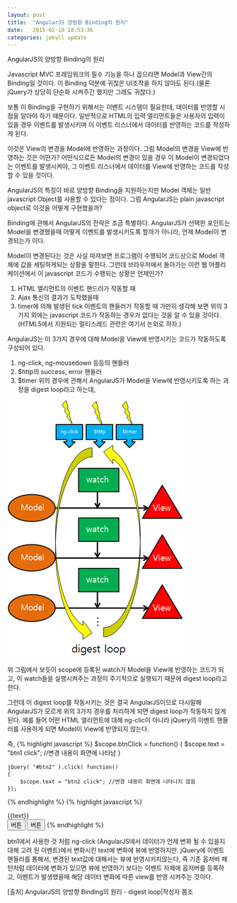 ```yaml
---
layout: post
title:  "AngularJS 양방향 Binding의 원리"
date:   2015-02-10 18:53:36
categories: jekyll update
---
```


AngularJS의 양방향 Binding의 원리

Javascript MVC 프레임워크의 필수 기능을 하나 꼽으라면 Model과 View간의 Binding일 것이다.
이 Binding 덕분에 귀찮은 UI조작을 하지 않아도 된다.(물론 jQuery가 상당히 단순화 시켜주긴 했지만 그래도 귀찮다.)
 
보통 이 Binding을 구현하기 위해서는 이벤트 시스템이 필요한데, 데이터를 반영할 시점을 알아야 하기 때문이다.
일반적으로 HTML의 입력 엘리먼트들은 사용자의 입력이 있을 경우 이벤트를 발생시키며 이 이벤트 리스너에서 데이터를 반영하는 코드를 작성하게 된다.
 

이것은 View의 변경을 Model에 반영하는 과정이다.
그럼 Model의 변경을 View에 반영하는 것은 어떤가?
어떤식으로든 Model의 변경이 있을 경우 이 Model이 변경되었다는 이벤트를 발생시켜야, 그 이벤트 리스너에서 데이터를 View에 반영하는 코드를 작성할 수 있을 것이다.
 
AngularJS의 특징이 바로 양방향 Binding을 지원하는지만 Model 객체는 일반 javascript Object를 사용할 수 있다는 점이다.
그럼 AngularJS는 plain javascript object로 이것을 어떻게 구현했을까?
 
Binding에 관해서 AngularJS의 전략은 조금 특별하다.
AngularJS가 선택한 포인트는 Model을 변경했을때 어떻게 이벤트를 발생시키도록 할까가 아니라, 언제 Model이 변경되는가 이다.
 
Model이 변경된다는 것은 사실 따져보면 프로그램이 수행되어 코드상으로 Model 객체에 값을 세팅하게되는 상황을 말한다.
그런데 브라우저에서 돌아가는 이런 웹 어플리케이션에서 이 javascript 코드가 수행되는 상황은 언제인가?
 
1) HTML 엘리먼트의 이벤트 핸드러가 작동할 때
2) Ajax 통신의 결과가 도착했을때
3) timer에 의해 발생된 tick 이벤트의 핸들러가 작동할 때
 가만히 생각해 보면 위의 3가지 외에는 javascript 코드가 작동하는 경우가 없다는 것을 알 수 있을 것이다.(HTML5에서 지원되는 멀티스레드 관련은 여기서 논외로 하자.)

AngularJS는 이 3가지 경우에 대해 Model을 View에 반영시키는 코드가 작동하도록 구성되어 있다.
 
1) ng-click, ng-mousedown 등등의 핸들러
2) $http의 success, error 핸들러
3) $timer
 위의 경우에 관해서 AngularJS가 Model을 View에 반영시키도록 하는 과정을 digest loop라고 하는데, 

<img src="/images/digestloop.jpeg" />

위 그림에서 보듯이 scope에 등록된 watch가 Model을 View에 반영하는 코드가 되고, 이 watch들을 실행시켜주는 과정이 주기적으로 실행되기 때문에 digest loop라고 한다. 
 
그런데 이 digest loop를 작동시키는 것은 결국 AngularJS이므로 다시말해 AngularJS가 모르게 위의 3가지 경우를 처리하게 되면 digest loop가 작동하지 않게된다.
예를 들어 어떤 HTML 엘리먼트에 대해 ng-clic이 아니라 jQuery의 이벤트 핸들러를 사용하게 되면 Model이 View에 반영되지 않는다.


즉,
{% highlight javascript %}
$scope.btnClick = function()
    {
        $scope.text = "btn1 click"; //변경 내용이 화면에 나타남
    }
 
    jQuery( "#btn2" ).click( function()
    {
        $scope.text = "btn2 click"; //변경 내용이 화면에 나타나지 않음
    });
{% endhighlight %}
{% highlight javascript %}
<body ng-controller="fooCtrl">
    <div>{{text}}</div>
    <input id="btn1" type="button" value="버튼" ng-click="btnClick()" />
    <input id="btn2" type="button" value="버튼" />
</body> 
{% endhighlight %}

btn1에서 사용한 것 처럼 ng-click (AngularJS에서 데이터가 언제 변화 될 수 있을지대해 고려 된 이벤트)에서 변화시킨 text에 변화에 뷰에 반영하지만. jQuery에 이벤트 핸들러를 통해서, 변경된 text값에 대해서는 뷰에 반영시키지않는다,
즉 기존 옵저버 패턴처럼 데이터에 변화가 있으면 뷰에 반영하기 보다는 이벤트 자체에 옵저버를 등록하고, 이벤트가 발생했을때 해당 데이터 변화에 따른 view를 반영 시켜주는 것이다.


[출처] AngularJS의 양방향 Binding의 원리 - digest loop|작성자 쫌조
